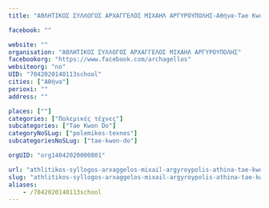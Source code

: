 ```yaml
---
title: "ΑΘΛΗΤΙΚΟΣ ΣΥΛΛΟΓΟΣ ΑΡΧΑΓΓΕΛΟΣ ΜΙΧΑΗΛ ΑΡΓΥΡΟΥΠΟΛΗΣ-Αθήνα-Tae Kwon Do"

facebook: ""

website: ""
organisation: "ΑΘΛΗΤΙΚΟΣ ΣΥΛΛΟΓΟΣ ΑΡΧΑΓΓΕΛΟΣ ΜΙΧΑΗΛ ΑΡΓΥΡΟΥΠΟΛΗΣ"
facebookorg: "https://www.facebook.com/archagellos"
websiteorg: "no"
UID: "7042020140113school"
cities: ["Αθήνα"]
perioxi: ""
address: ""

places: [""]
categories: ["Πολεμικές τέχνες"]
subcategories: ["Tae Kwon Do"]
categoryNoSLug: ["polemikes-texnes"]
subcategoriesNoSLug: ["tae-kwon-do"]

orgUID: "org14042020000801"

url: "athlitikos-syllogos-arxaggelos-mixail-argyroypolis-athina-tae-kwon-do/athina"
slug: "athlitikos-syllogos-arxaggelos-mixail-argyroypolis-athina-tae-kwon-do"
aliases:
    - /7042020140113school
---
```





